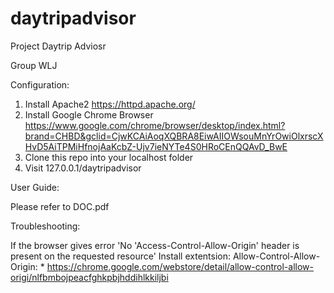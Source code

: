 # daytripadvisor
Project Daytrip Adviosr

Group WLJ

Configuration:
  1. Install Apache2
     https://httpd.apache.org/
  2. Install Google Chrome Browser
     https://www.google.com/chrome/browser/desktop/index.html?brand=CHBD&gclid=CjwKCAiAoqXQBRA8EiwAIIOWsouMnYrOwiOlxrscXHvD5AiTPMiHfnojAaKcbZ-Ujv7ieNYTe4S0HRoCEnQQAvD_BwE
  3. Clone this repo into your localhost folder
  4. Visit 127.0.0.1/daytripadvisor
  
User Guide:

   Please refer to DOC.pdf
    
Troubleshooting:

   If the browser gives error 'No 'Access-Control-Allow-Origin' header is present on the requested resource'
   Install extentsion: Allow-Control-Allow-Origin: * 
   https://chrome.google.com/webstore/detail/allow-control-allow-origi/nlfbmbojpeacfghkpbjhddihlkkiljbi
